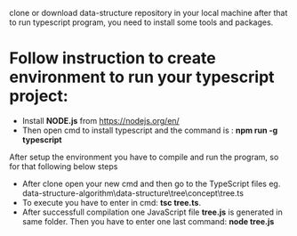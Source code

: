 clone or download data-structure repository in your local machine after that to run typescript program, you need to install some tools and packages.

# Follow instruction to create environment to run your typescript project:
 - Install **NODE.js** from https://nodejs.org/en/
 - Then open cmd to install typescript and the command is : **npm run -g typescript**

After setup the environment you have to compile and run the program, so for that following below steps
- After clone open your new cmd and then go to the TypeScript files eg.              data-structure-algorithm\data-structure\tree\concept\tree.ts
- To execute you have to enter in cmd: **tsc tree.ts**.
- After successfull compilation one JavaScript file **tree.js** is generated in same folder. Then you have to enter one last command: **node tree.js**